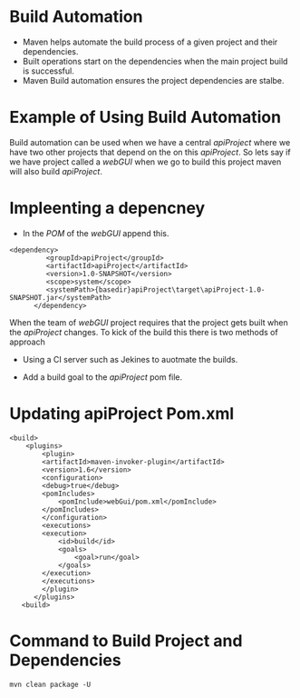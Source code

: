 # Build Automation 

- Maven helps automate the build process of a given project and their dependencies.
- Built operations start on the dependencies when the main project build is successful.  
- Maven Build automation ensures the project dependencies are stalbe.
 


# Example of Using Build Automation
 
Build automation can be used when we have a central *apiProject* where we have two other projects that depend on the on this *apiProject*. So lets say if we have project called a *webGUI* when we go to build this project maven will also build *apiProject*.

# Impleenting a depencney
- In the *POM* of the *webGUI* append this.


```
<dependency>
         <groupId>apiProject</groupId>
         <artifactId>apiProject</artifactId>
         <version>1.0-SNAPSHOT</version>
         <scope>system</scope>
         <systemPath>{basedir}apiProject\target\apiProject-1.0-SNAPSHOT.jar</systemPath>
      </dependency>

```

When the team of *webGUI*  project requires that the project gets built when the *apiProject* changes. To kick of the build this there is two methods of approach

- Using a CI server such as Jekines to auotmate the builds.

- Add a build goal to the *apiProject* pom file.


# Updating apiProject Pom.xml

```
<build>
    <plugins>
        <plugin>
        <artifactId>maven-invoker-plugin</artifactId>
        <version>1.6</version>
        <configuration>
        <debug>true</debug>
        <pomIncludes>
            <pomInclude>webGui/pom.xml</pomInclude>
        </pomIncludes>
        </configuration>
        <executions>
        <execution>
            <id>build</id>
            <goals>
                <goal>run</goal>
            </goals>
        </execution>
        </executions>
        </plugin>
      </plugins>
   <build>

```


# Command to Build Project and Dependencies

```
mvn clean package -U 
```



